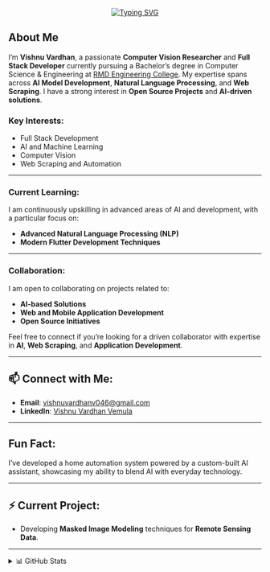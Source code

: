 <p align="center">
<a href="https://git.io/typing-svg"><img src="https://readme-typing-svg.demolab.com?font=Fira+Code&duration=3000&pause=800&background=3FFF2700&vCenter=true&multiline=true&width=600&height=150&lines=Vishnu+Vardhan;Computer+Vision+Researcher+%7C%7C+BE-CSE+Student+%7C;%7CAI+Model+Developer+%7C%7C+Automation+Enthusiast" alt="Typing SVG" /></a>
<br/>
</p>

## About Me
I’m **Vishnu Vardhan**, a passionate **Computer Vision Researcher** and **Full Stack Developer** currently pursuing a Bachelor’s degree in Computer Science & Engineering at [RMD Engineering College](https://rmd.ac.in/). My expertise spans across **AI Model Development**, **Natural Language Processing**, and **Web Scraping**. I have a strong interest in **Open Source Projects** and **AI-driven solutions**.  

### Key Interests:
- Full Stack Development
- AI and Machine Learning
- Computer Vision
- Web Scraping and Automation

---

### Current Learning:
I am continuously upskilling in advanced areas of AI and development, with a particular focus on:
- **Advanced Natural Language Processing (NLP)**
- **Modern Flutter Development Techniques**

---

### Collaboration:
I am open to collaborating on projects related to:
- **AI-based Solutions**
- **Web and Mobile Application Development**
- **Open Source Initiatives**

Feel free to connect if you’re looking for a driven collaborator with expertise in **AI**, **Web Scraping**, and **Application Development**.

---

## 📫 Connect with Me:
- **Email**: vishnuvardhanv046@gmail.com
- **LinkedIn**: [Vishnu Vardhan Vemula](https://www.linkedin.com/in/vishnu-vardhan-vemula-34973a296/)

---

## Fun Fact:
I’ve developed a home automation system powered by a custom-built AI assistant, showcasing my ability to blend AI with everyday technology.

---

## ⚡ Current Project:
- Developing **Masked Image Modeling** techniques for **Remote Sensing Data**.

---

<details>
<summary>📊 GitHub Stats</summary>
<br>

![GitHub Profile Summary Card](http://github-profile-summary-cards.vercel.app/api/cards/profile-details?username=Vishnu8299&theme=dracula)  
![Repositories Per Language](http://github-profile-summary-cards.vercel.app/api/cards/repos-per-language?username=Vishnu8299&theme=dracula)  
![Most Commit Language](http://github-profile-summary-cards.vercel.app/api/cards/most-commit-language?username=Vishnu8299&theme=dracula)  

</details>
